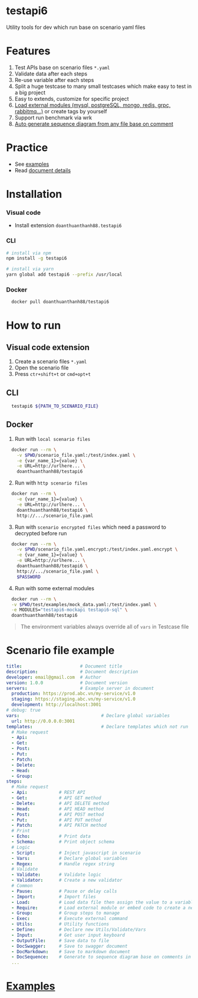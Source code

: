 # testapi6
Utility tools for dev which run base on scenario yaml files

# Features
1. Test APIs base on scenario files `*.yaml`
2. Validate data after each steps
3. Re-use variable after each steps
4. Split a huge testcase to many small testcases which make easy to test in a big project
5. Easy to extends, customize for specific project
6. [Load external modules (mysql, postgreSQL, mongo, redis, grpc, rabbitmq...)](guide/external_module/README.md) or create tags by yourself
7. Support run benchmark via wrk
8. [Auto generate sequence diagram from any file base on comment](guide/doc_sequence/README.md)


# Practice
- See [examples](./test)
- Read [document details](https://doanthuanthanh88.github.io/testapi6/)

# Installation

### Visual code
- Install extension `doanthuanthanh88.testapi6`

### CLI
```sh
# install via npm
npm install -g testapi6
```
```sh
# install via yarn
yarn global add testapi6 --prefix /usr/local
```

### Docker
```sh
  docker pull doanthuanthanh88/testapi6
```


# How to run

## Visual code extension
1. Create a scenario files `*.yaml`
2. Open the scenario file 
3. Press `ctr+shift+t` or `cmd+opt+t`

## CLI
```sh
  testapi6 ${PATH_TO_SCENARIO_FILE}
```

## Docker

1. Run with `local scenario files`
```sh
  docker run --rm \
    -v $PWD/scenario_file.yaml:/test/index.yaml \
    -e {var_name_1}={value} \
    -e URL=http://urlhere... \
    doanthuanthanh88/testapi6
```

2. Run with `http scenario files`
```sh
  docker run --rm \
    -e {var_name_1}={value} \
    -e URL=http://urlhere... \
    doanthuanthanh88/testapi6 \
    http://.../scenario_file.yaml
```

3. Run with `scenario encrypted files` which need a password to decrypted before run
```sh
  docker run --rm \
    -v $PWD/scenario_file.yaml.encrypt:/test/index.yaml.encrypt \
    -e {var_name_1}={value} \
    -e URL=http://urlhere... \
    doanthuanthanh88/testapi6 \
    http://.../scenario_file.yaml \
    $PASSWORD
```

4. Run with some external modules
```sh
  docker run --rm \
  -v $PWD/test/examples/mock_data.yaml:/test/index.yaml \
  -e MODULES="testapi6-mockapi testapi6-sql" \
  doanthuanthanh88/testapi6
```

> The environment variables always override all of `vars` in Testcase file

# Scenario file example
```yaml
title:                      # Document title
description:                # Document description
developer: email@gmail.com  # Author
version: 1.0.0              # Document version
servers:                    # Example server in document
  production: https://prod.abc.vn/my-service/v1.0
  staging: https://staging.abc.vn/my-service/v1.0
  development: http://localhost:3001
# debug: true
vars:                               # Declare global variables
  url: http://0.0.0.0:3001
templates:                          # Declare templates which not run
  # Make request
  - Api:
  - Get:
  - Post:
  - Put:
  - Patch:
  - Delete:
  - Head:
  - Group:
steps:
  # Make request
  - Api:            # REST API
  - Get:            # API GET method
  - Delete:         # API DELETE method
  - Head:           # API HEAD method
  - Post:           # API POST method
  - Put:            # API PUT method
  - Patch:          # API PATCH method
  # Print
  - Echo:           # Print data
  - Schema:         # Print object schema
  # Logic
  - Script:         # Inject javascript in scenario
  - Vars:           # Declare global variables
  - Regex:          # Handle regex string
  # Validate
  - Validate:       # Validate logic
  - Validator:      # Create a new validator
  # Common
  - Pause:          # Pause or delay calls
  - Import:         # Import files
  - Load:           # Load data file then assign the value to a variable
  - Require:        # Load external module or embed code to create a new tags
  - Group:          # Group steps to manage
  - Exec:           # Execute external command
  - Utils:          # Utility functions
  - Define:         # Declare new Utils/Validate/Vars
  - Input:          # Get user input keyboard
  - OutputFile:     # Save data to file
  - DocSwagger:     # Save to swagger document
  - DocMarkdown:    # Save to markdown document
  - DocSequence:    # Generate to sequence diagram base on comments in code
  ...
```

# [Examples](./test)
